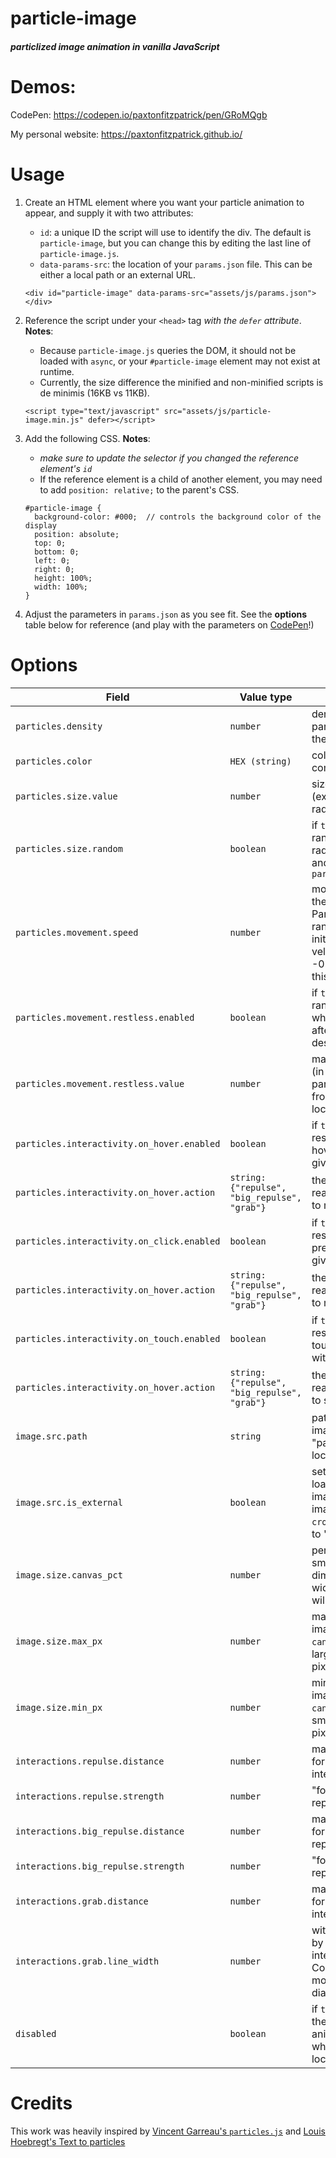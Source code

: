 # particle-image
#### _particlized image animation in vanilla JavaScript_

# Demos:
CodePen: https://codepen.io/paxtonfitzpatrick/pen/GRoMQgb

My personal website: https://paxtonfitzpatrick.github.io/


# Usage
1. Create an HTML element where you want your particle animation to appear, and supply it with two attributes:
   * `id`: a unique ID the script will use to identify the div. The default is `particle-image`, but you can change
    this by editing the last line of `particle-image.js`.
   * `data-params-src`: the location of your `params.json` file. This can be either a local path or an external URL.
    ```
    <div id="particle-image" data-params-src="assets/js/params.json"></div>
    ```
2. Reference the script under your `<head>` tag _with the `defer` attribute_. **Notes**: 
    * Because `particle-image.js` queries the DOM, it should not be loaded with `async`, or your 
      `#particle-image` element may not exist at runtime.
    * Currently, the size difference the minified and non-minified scripts is de minimis (16KB vs 11KB).
    ```
    <script type="text/javascript" src="assets/js/particle-image.min.js" defer></script>
    ```

3. Add the following CSS. **Notes**:
    * _make sure to update the selector if you changed the reference element's `id`_
    * If the reference element is a child of another element, you may need to add `position: relative;` to the
     parent's CSS.
    ```
    #particle-image {
      background-color: #000;  // controls the background color of the display
      position: absolute;
      top: 0;
      bottom: 0;
      left: 0;
      right: 0;
      height: 100%;
      width: 100%;
    }
    ```

3. Adjust the parameters in `params.json` as you see fit. See the **options** table below for reference (and play
 with the parameters on [CodePen](https://codepen.io/paxtonfitzpatrick/pen/GRoMQgb)!)
 
 
# Options
Field | Value type | Description
----|----|---------
`particles.density` | `number` | density of the particles comprising the image
`particles.color` | `HEX (string)` | color of the particles comprising the image
`particles.size.value` | `number` | size of each particle (expressed as its radius)
`particles.size.random` | `boolean` | if `true`, particles are randomly drawn with radii between 50% and 100% of `particles.size.value`
`particles.movement.speed` | `number` | movement speed of the particles. Particles are randomly assigned initial x- and y-velocities between -0.5 and 0.5 times this value.
`particles.movement.restless.enabled` | `boolean` | if `true`, particles will randomly "jitter" when undisturbed after reaching their destination
`particles.movement.restless.value` | `number` | maximum distance (in pixels) restless particles will move from their assigned location
`particles.interactivity.on_hover.enabled` | `boolean` | if `true`, particles will respond to mouse hovering with the given `action`
`particles.interactivity.on_hover.action` | `string: {"repulse", "big_repulse", "grab"}` | the particles' reaction in response to mouse hovering
`particles.interactivity.on_click.enabled` | `boolean` | if `true`, particles will respond to mouse presses with the given `action`
`particles.interactivity.on_hover.action` | `string: {"repulse", "big_repulse", "grab"}` | the particles' reaction in response to mouse presses
`particles.interactivity.on_touch.enabled` | `boolean` | if `true`, particles will respond to screen touches (on mobile) with the given `action`
`particles.interactivity.on_hover.action` | `string: {"repulse", "big_repulse", "grab"}` | the particles' reaction in response to screen touches
`image.src.path` | `string` | path or URL to the image to be "particlized" (may be local or external)
`image.src.is_external` | `boolean` | set to `true` when loading an external image to set the image object's `crossorigin` attribute to "anonymous"
`image.size.canvas_pct` | `number` | percentage of the smallest canvas dimension (height or width) that the image will fill
`image.size.max_px` | `number` | maximum size of the image (overrides `canvas_pct` for very large canvases), in pixels
`image.size.min_px` | `number` | minimum size of the image (overrides `canvas_pct` for very small canvases), in pixels
`interactions.repulse.distance` | `number` | maximum distance for the repulsion interaction
`interactions.repulse.strength` | `number` | "force" of the repulsion interaction
`interactions.big_repulse.distance` | `number` | maximum distance for the "big repulsion"  interaction
`interactions.big_repulse.strength` | `number` | "force" of the "big repulsion" interaction
`interactions.grab.distance` | `number` | maximum distance for the "grab" interaction
`interactions.grab.line_width` | `number` | with of lines formed by the "grab" interaction. Constrained to be at most the particle's diameter
`disabled` | `boolean` | if `true`, don't create the particle animation. Useful when debugging locally

# Credits
This work was heavily inspired by 
[Vincent Garreau's `particles.js`](https://github.com/VincentGarreau/particles.js) and 
[Louis Hoebregt's Text to particles](https://codepen.io/Mamboleoo/pen/obWGYr)